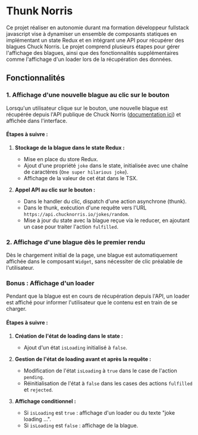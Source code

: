 # Thunk Norris

Ce projet réaliser en autonomie durant ma formation développeur fullstack javascript vise à dynamiser un ensemble de composants statiques en implémentant un state Redux et en intégrant une API pour récupérer des blagues Chuck Norris. Le projet comprend plusieurs étapes pour gérer l'affichage des blagues, ainsi que des fonctionnalités supplémentaires comme l'affichage d'un loader lors de la récupération des données.

## Fonctionnalités

### 1. Affichage d'une nouvelle blague au clic sur le bouton

Lorsqu'un utilisateur clique sur le bouton, une nouvelle blague est récupérée depuis l'API publique de Chuck Norris ([documentation ici](https://api.chucknorris.io/)) et affichée dans l'interface.

#### Étapes à suivre :
1. **Stockage de la blague dans le state Redux :**
   - Mise en place du store Redux.
   - Ajout d'une propriété `joke` dans le state, initialisée avec une chaîne de caractères (`One super hilarious joke`).
   - Affichage de la valeur de cet état dans le TSX.

2. **Appel API au clic sur le bouton :**
   - Dans le handler du clic, dispatch d'une action asynchrone (thunk).
   - Dans le thunk, exécution d'une requête vers l'URL `https://api.chucknorris.io/jokes/random`.
   - Mise à jour du state avec la blague reçue via le reducer, en ajoutant un case pour traiter l'action `fulfilled`.

### 2. Affichage d'une blague dès le premier rendu

Dès le chargement initial de la page, une blague est automatiquement affichée dans le composant `Widget`, sans nécessiter de clic préalable de l'utilisateur.

### Bonus : Affichage d'un loader

Pendant que la blague est en cours de récupération depuis l'API, un loader est affiché pour informer l'utilisateur que le contenu est en train de se charger.

#### Étapes à suivre :
1. **Création de l'état de loading dans le state :**
   - Ajout d'un état `isLoading` initialisé à `false`.

2. **Gestion de l'état de loading avant et après la requête :**
   - Modification de l'état `isLoading` à `true` dans le case de l'action `pending`.
   - Réinitialisation de l'état à `false` dans les cases des actions `fulfilled` et `rejected`.

3. **Affichage conditionnel :**
   - Si `isLoading` est `true` : affichage d'un loader ou du texte "joke loading ...".
   - Si `isLoading` est `false` : affichage de la blague.
